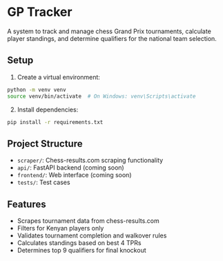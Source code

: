 # GP Tracker

A system to track and manage chess Grand Prix tournaments, calculate player standings, and determine qualifiers for the national team selection.

## Setup

1. Create a virtual environment:
```bash
python -m venv venv
source venv/bin/activate  # On Windows: venv\Scripts\activate
```

2. Install dependencies:
```bash
pip install -r requirements.txt
```

## Project Structure

- `scraper/`: Chess-results.com scraping functionality
- `api/`: FastAPI backend (coming soon)
- `frontend/`: Web interface (coming soon)
- `tests/`: Test cases

## Features

- Scrapes tournament data from chess-results.com
- Filters for Kenyan players only
- Validates tournament completion and walkover rules
- Calculates standings based on best 4 TPRs
- Determines top 9 qualifiers for final knockout
